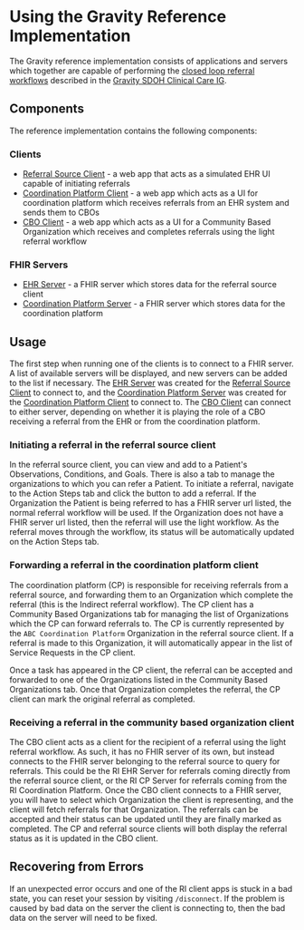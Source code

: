 # Using the Gravity Reference Implementation

The Gravity reference implementation consists of applications and servers which
together are capable of performing the [closed loop referral
workflows](http://hl7.org/fhir/us/sdoh-clinicalcare/referral_workflow.html)
described in the [Gravity SDOH Clinical Care
IG](http://hl7.org/fhir/us/sdoh-clinicalcare/index.html).

## Components

The reference implementation contains the following components:

### Clients

* [Referral Source
  Client](https://github.com/Gravity-SDOHCC/sdoh_referral_source_client) - a web
  app that acts as a simulated EHR UI capable of initiating referrals
* [Coordination Platform
  Client](https://github.com/Gravity-SDOHCC/sdoh_coordination_platform_client) -
  a web app which acts as a UI for coordination platform which receives
  referrals from an EHR system and sends them to CBOs
* [CBO Client](https://github.com/Gravity-SDOHCC/sdoh_cbo_client) - a web app
  which acts as a UI for a Community Based Organization which receives and
  completes referrals using the light referral workflow

### FHIR Servers

* [EHR Server](https://github.com/Gravity-SDOHCC/gravity-sdoh-ehr-server) - a
  FHIR server which stores data for the referral source client
* [Coordination Platform
  Server](https://github.com/Gravity-SDOHCC/gravity-sdoh-cp-server) - a FHIR
  server which stores data for the coordination platform

## Usage

The first step when running one of the clients is to connect to a FHIR server. A
list of available servers will be displayed, and new servers can be added to the
list if necessary. The [EHR
Server](https://github.com/Gravity-SDOHCC/gravity-sdoh-ehr-server) was created
for the [Referral Source
Client](https://github.com/Gravity-SDOHCC/sdoh_referral_source_client) to
connect to, and the [Coordination Platform
Server](https://github.com/Gravity-SDOHCC/gravity-sdoh-cp-server) was created
for the [Coordination Platform
Client](https://github.com/Gravity-SDOHCC/sdoh_coordination_platform_client) to
connect to. The [CBO Client](https://github.com/Gravity-SDOHCC/sdoh_cbo_client)
can connect to either server, depending on whether it is playing the role of a
CBO receiving a referral from the EHR or from the coordination platform.

### Initiating a referral in the referral source client

In the referral source client, you can view and add to a Patient's Observations,
Conditions, and Goals. There is also a tab to manage the organizations to which
you can refer a Patient. To initiate a referral, navigate to the Action Steps
tab and click the button to add a referral. If the Organization the Patient is
being referred to has a FHIR server url listed, the normal referral workflow
will be used. If the Organization does not have a FHIR server url listed, then
the referral will use the light workflow. As the referral moves through the
workflow, its status will be automatically updated on the Action Steps tab.

### Forwarding a referral in the coordination platform client

The coordination platform (CP) is responsible for receiving referrals from a
referral source, and forwarding them to an Organization which complete the
referral (this is the Indirect referral workflow). The CP client has a Community
Based Organizations tab for managing the list of Organizations which the CP can
forward referrals to. The CP is currently represented by the `ABC Coordination
Platform` Organization in the referral source client. If a referral is made to
this Organization, it will automatically appear in the list of Service Requests
in the CP client.

Once a task has appeared in the CP client, the referral can be accepted and
forwarded to one of the Organizations listed in the Community Based
Organizations tab. Once that Organization completes the referral, the CP client
can mark the original referral as completed.

### Receiving a referral in the community based organization client

The CBO client acts as a client for the recipient of a referral using the light
referral workflow. As such, it has no FHIR server of its own, but instead
connects to the FHIR server belonging to the referral source to query for
referrals. This could be the RI EHR Server for referrals coming directly from
the referral source client, or the RI CP Server for referrals coming from the RI
Coordination Platform. Once the CBO client connects to a FHIR server, you will
have to select which Organization the client is representing, and the client
will fetch referrals for that Organization. The referrals can be accepted and
their status can be updated until they are finally marked as completed. The CP
and referral source clients will both display the referral status as it is
updated in the CBO client.

## Recovering from Errors

If an unexpected error occurs and one of the RI client apps is stuck in a bad
state, you can reset your session by visiting `/disconnect`. If the problem is
caused by bad data on the server the client is connecting to, then the bad data
on the server will need to be fixed.
